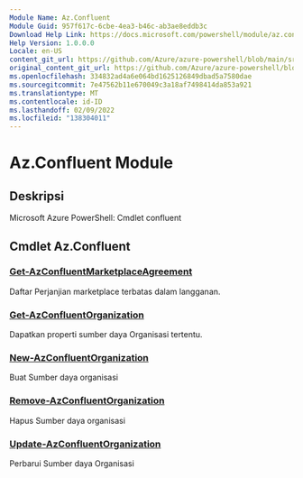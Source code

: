 ```yaml
---
Module Name: Az.Confluent
Module Guid: 957f617c-6cbe-4ea3-b46c-ab3ae8eddb3c
Download Help Link: https://docs.microsoft.com/powershell/module/az.confluent
Help Version: 1.0.0.0
Locale: en-US
content_git_url: https://github.com/Azure/azure-powershell/blob/main/src/Confluent/help/Az.Confluent.md
original_content_git_url: https://github.com/Azure/azure-powershell/blob/main/src/Confluent/help/Az.Confluent.md
ms.openlocfilehash: 334832ad4a6e064bd1625126849dbad5a7580dae
ms.sourcegitcommit: 7e47562b11e670049c3a18af7498414da853a921
ms.translationtype: MT
ms.contentlocale: id-ID
ms.lasthandoff: 02/09/2022
ms.locfileid: "138304011"
---
```

# Az.Confluent Module
## Deskripsi
Microsoft Azure PowerShell: Cmdlet confluent

## Cmdlet Az.Confluent
### [Get-AzConfluentMarketplaceAgreement](Get-AzConfluentMarketplaceAgreement.md)
Daftar Perjanjian marketplace terbatas dalam langganan.

### [Get-AzConfluentOrganization](Get-AzConfluentOrganization.md)
Dapatkan properti sumber daya Organisasi tertentu.

### [New-AzConfluentOrganization](New-AzConfluentOrganization.md)
Buat Sumber daya organisasi

### [Remove-AzConfluentOrganization](Remove-AzConfluentOrganization.md)
Hapus Sumber daya organisasi

### [Update-AzConfluentOrganization](Update-AzConfluentOrganization.md)
Perbarui Sumber daya Organisasi

